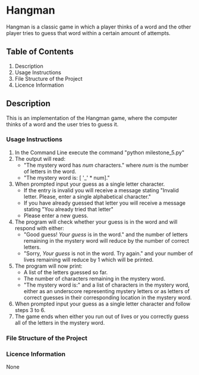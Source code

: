 # Hangman
Hangman is a classic game in which a player thinks of a word and the other player tries to guess that word within a certain amount of attempts.

## Table of Contents
1. Description
1. Usage Instructions
1. File Structure of the Project
1. Licence Information

## Description
This is an implementation of the Hangman game, where the computer thinks of a word and the user tries to guess it. 

### Usage Instructions
1. In the Command Line execute the command "python milestone_5.py"
1. The output will read:
    - "The mystery word has *num* characters." where *num* is the number of letters in the word.
    - "The mystery word is: [ '_' * num]."
1. When prompted input your guess as a single letter character.
    - If the entry is invalid you will receive a message stating "Invalid letter. Please, enter a single alphabetical character."
    - If you have already guessed that letter you will receive a message stating "You already tried that letter"
    - Please enter a new guess.
1. The program will check whether your guess is in the word and will respond with either:
    - "Good guess! *Your guess* is in the word." and the number of letters remaining in the mystery word will reduce by the number of correct letters.
    - "Sorry, *Your guess* is not in the word. Try again." and your number of lives remaining will reduce by 1 which will be printed.
1. The program will now print:
    - A list of the letters guessed so far.
    - The number of characters remaining in the mystery word.
    - "The mystery word is:" and a list of characters in the mystery word, either as an underscore representing mystery letters or as letters of correct guesses in their corresponding location in the mystery word. 
1. When prompted input your guess as a single letter character and follow steps 3 to 6.
1. The game ends when either you run out of lives or you correctly guess all of the letters in the mystery word.

### File Structure of the Project


### Licence Information
None

